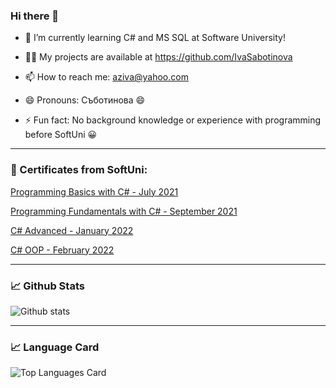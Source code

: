 ### Hi there 👋

- 🌱 I’m currently learning C# and MS SQL at Software University!

- :technologist: My projects are available at https://github.com/IvaSabotinova

- 📫 How to reach me: aziva@yahoo.com

- 😄 Pronouns: Съботинова :smile:

- ⚡ Fun fact: No background knowledge or experience with programming before SoftUni :grinning:


------------------------------------------------------------------------------------------------------------

### :scroll: Certificates from SoftUni:

[Programming Basics with C# - July 2021](https://softuni.bg/certificates/details/112155/fd09cdf2)

[Programming Fundamentals with C# - September 2021](https://softuni.bg/certificates/details/119950/b1b4d332)

[C# Advanced - January 2022](https://softuni.bg/certificates/details/123628/124e830e)

[C# OOP - February 2022](https://softuni.bg/certificates/details/130965/a3dc9e4a)

----------------------------------------------------------------------------------------------------------

### 📈 Github Stats


![Github stats](https://github-readme-stats.vercel.app/api?username=IvaSabotinova&theme=onedark&show_icons=true&count_private=true)

----------------------------------------------------------------------------------------------------------
### 📈 Language Card

![Top Languages Card](https://github-readme-stats.vercel.app/api/top-langs/?username=IvaSabotinova&theme=onedark)
